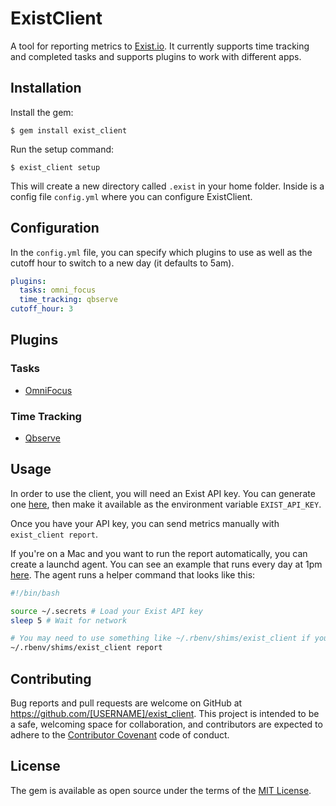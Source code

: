# ExistClient #

A tool for reporting metrics to [Exist.io](https://exist.io/?referred_by=matthewweanmwean). It currently supports time tracking and completed tasks and supports plugins to work with different apps.

## Installation ##

Install the gem:

    $ gem install exist_client

Run the setup command:

    $ exist_client setup

This will create a new directory called `.exist` in your home folder. Inside is a config file `config.yml` where you can configure ExistClient.

## Configuration ##

In the `config.yml` file, you can specify which plugins to use as well as the cutoff hour to switch to a new day (it defaults to 5am).

```yaml
plugins:
  tasks: omni_focus
  time_tracking: qbserve
cutoff_hour: 3
```

## Plugins ##

### Tasks ###
- [OmniFocus](https://github.com/mwean/exist_client-omni_focus)

### Time Tracking ###
- [Qbserve](https://github.com/mwean/exist_client-qbserve)

## Usage ##

In order to use the client, you will need an Exist API key. You can generate one [here](https://exist.io/account/apps/), then make it available as the environment variable `EXIST_API_KEY`.

Once you have your API key, you can send metrics manually with `exist_client report`.

If you're on a Mac and you want to run the report automatically, you can create a launchd agent. You can see an example that runs every day at 1pm [here](launchd_example.plist). The agent runs a helper command that looks like this:

```bash
#!/bin/bash

source ~/.secrets # Load your Exist API key
sleep 5 # Wait for network

# You may need to use something like ~/.rbenv/shims/exist_client if you use a ruby version manager
~/.rbenv/shims/exist_client report
```

## Contributing ##

Bug reports and pull requests are welcome on GitHub at https://github.com/[USERNAME]/exist_client. This project is intended to be a safe, welcoming space for collaboration, and contributors are expected to adhere to the [Contributor Covenant](http://contributor-covenant.org) code of conduct.

## License ##

The gem is available as open source under the terms of the [MIT License](http://opensource.org/licenses/MIT).
